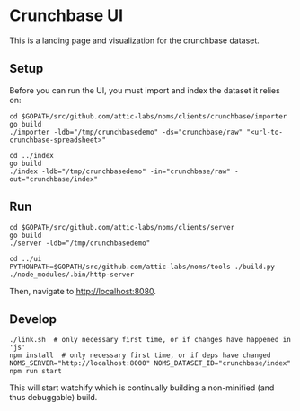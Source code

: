 # Crunchbase UI

This is a landing page and visualization for the crunchbase dataset.

## Setup

Before you can run the UI, you must import and index the dataset it relies on:

```
cd $GOPATH/src/github.com/attic-labs/noms/clients/crunchbase/importer
go build
./importer -ldb="/tmp/crunchbasedemo" -ds="crunchbase/raw" "<url-to-crunchbase-spreadsheet>"

cd ../index
go build
./index -ldb="/tmp/crunchbasedemo" -in="crunchbase/raw" -out="crunchbase/index"
```

## Run

```
cd $GOPATH/src/github.com/attic-labs/noms/clients/server
go build
./server -ldb="/tmp/crunchbasedemo"

cd ../ui
PYTHONPATH=$GOPATH/src/github.com/attic-labs/noms/tools ./build.py
./node_modules/.bin/http-server
```

Then, navigate to [http://localhost:8080](http://localhost:8080).


## Develop

```
./link.sh  # only necessary first time, or if changes have happened in 'js'
npm install  # only necessary first time, or if deps have changed
NOMS_SERVER="http://localhost:8000" NOMS_DATASET_ID="crunchbase/index" npm run start
```

This will start watchify which is continually building a non-minified (and thus debuggable) build.
